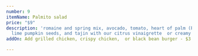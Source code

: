 ```yaml
---
number: 9
itemName: Palmito salad
price: "$9"
description: 'romaine and spring mix, avocado, tomato, heart of palm (Palmito), chile
  lime pumpkin seeds, and tajin with our citrus vinaigrette  or creamy chipotle dressing '
addOn: Add grilled chicken, crispy chicken,  or black bean burger - $3

---
```

